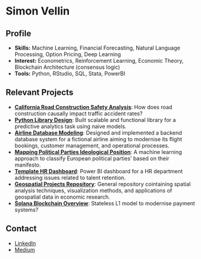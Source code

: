 # Simon Vellin

## Profile
- **Skills:** Machine Learning, Financial Forecasting, Natural Language Processing, Option Pricing, Deep Learning
- **Interest:** Econometrics, Reinforcement Learning, Economic Theory, Blockchain Architecture (consensus logic)
- **Tools:** Python, RStudio, SQL, Stata, PowerBI

## Relevant Projects
- [**California Road Construction Safety Analysis**](https://github.com/m9o8/bse_geospatial/tree/main/final): How does road construction causally impact traffic accident rates?
- [**Python Library Design**](https://github.com/DenisProcyon/CDS_Final_Project): Built scalable and functional library for a predictive analytics task using naive models.
- [**Airline Database Modeling**](https://github.com/simonvellin/Airline-Database-Modeling): Designed and implemented a backend database system for a fictional airline aiming to modernise its flight bookings, customer management, and operational processes.
- [**Mapping Political Parties Ideological Position**](https://github.com/simonvellin/mapping_political_manifestos/tree/main): A machine learning approach to classify European political parties’ based on their manifesto.
- [**Template HR Dashboard**](https://datapilot.fr/nos-cas-clients/tableau-de-bord-%20rh/): Power BI dashboard for a HR department addressing issues related to talent retention.
- [**Geospatial Projects Repository**](https://github.com/m9o8/bse_geospatial): General repository cointaining spatial analysis techniques, visualization methods, and applications of geospatial data in economic research.
- [**Solana Blockchain Overview**](https://www.academia.edu/116381261/Solana_Blockchain_Overview_Stateless_L1_Model): Stateless L1 model to modernise payment systems?

## Contact
- [LinkedIn](https://www.linkedin.com/in/simon-vellin)
- [Medium](https://medium.com/@simon.vellin)
